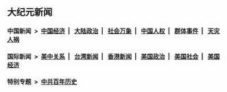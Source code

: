 ## 大纪元新闻

#### 中国新闻 &nbsp;>&nbsp; [中国经济](indexes/ncid283/README.md?02010845) &nbsp;| &nbsp; [大陆政治](indexes/ncid277/README.md?02010845) &nbsp;| &nbsp; [社会万象](indexes/ncid282/README.md?02010845) &nbsp;| &nbsp; [中国人权](indexes/ncid278/README.md?02010845) &nbsp;| &nbsp; [群体事件](indexes/ncid279/README.md?02010845) &nbsp;| &nbsp; [天灾人祸](indexes/ncid280/README.md?02010845)

#### 国际新闻 &nbsp;>&nbsp; [美中关系](indexes/nf1412576/README.md?02010845) &nbsp;| &nbsp; [台湾新闻](indexes/ncid1349361/README.md?02010845) &nbsp;| &nbsp; [香港新闻](indexes/ncid1349362/README.md?02010845) &nbsp;| &nbsp; [美国政治](indexes/ncid1078159/README.md?02010845) &nbsp;| &nbsp; [美国社会](indexes/ncid1078160/README.md?02010845) &nbsp;| &nbsp; [美国经济](indexes/ncid1078158/README.md?02010845)

#### 特别专题 &nbsp;>&nbsp; [中共百年历史](https://github.com/epoch-news/epoch-special/blob/master/README.md?02010845)  
